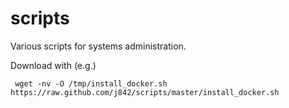 # scripts

Various scripts for systems administration.

Download with (e.g.) 
~~~
 wget -nv -O /tmp/install_docker.sh https://raw.github.com/j842/scripts/master/install_docker.sh
~~~
